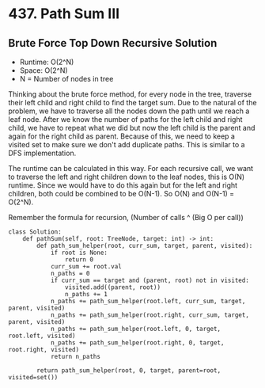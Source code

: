 # 437. Path Sum III

## Brute Force Top Down Recursive Solution
- Runtime: O(2^N)
- Space: O(2^N)
- N = Number of nodes in tree

Thinking about the brute force method, for every node in the tree, traverse their left child and right child to find the target sum.
Due to the natural of the problem, we have to traverse all the nodes down the path until we reach a leaf node.
After we know the number of paths for the left child and right child, we have to repeat what we did but now the left child is the parent and again for the right child as parent.
Because of this, we need to keep a visited set to make sure we don't add duplicate paths.
This is similar to a DFS implementation.

The runtime can be calculated in this way. 
For each recursive call, we want to traverse the left and right children down to the leaf nodes, this is O(N) runtime. 
Since we would have to do this again but for the left and right children, both could be combined to be O(N-1).
So O(N) and O(N-1) = O(2^N).

Remember the formula for recursion, (Number of calls ^ (Big O per call))

```
class Solution:
    def pathSum(self, root: TreeNode, target: int) -> int:
        def path_sum_helper(root, curr_sum, target, parent, visited):
            if root is None:
                return 0
            curr_sum += root.val
            n_paths = 0
            if curr_sum == target and (parent, root) not in visited:
                visited.add((parent, root))
                n_paths += 1
            n_paths += path_sum_helper(root.left, curr_sum, target, parent, visited)
            n_paths += path_sum_helper(root.right, curr_sum, target, parent, visited)
            n_paths += path_sum_helper(root.left, 0, target, root.left, visited)
            n_paths += path_sum_helper(root.right, 0, target, root.right, visited)
            return n_paths
        
        return path_sum_helper(root, 0, target, parent=root, visited=set())
```
